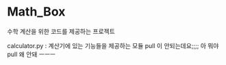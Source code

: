 # Math_Box
수학 계산을 위한 코드를 제공하는 프로젝트

calculator.py : 계산기에 있는 기능들을 제공하는 모듈
pull 이 안되는데요;;;;
아 뭐야 pull 왜 안돼 ㅡㅡㅡ

